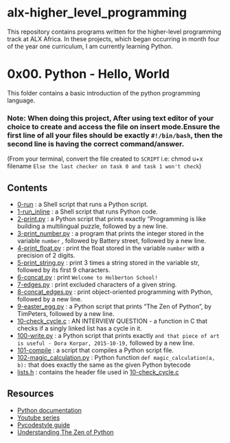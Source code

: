 # alx-higher_level_programming
This repository contains programs written for the higher-level programming track at ALX Africa. In these projects, which began occurring in month four of the year one curriculum, I am currently learning Python.
# 0x00. Python - Hello, World
This folder contains a basic introduction of the python programming language.

### Note: When doing this project, After using text editor of your choice to create and access the file on insert mode.Ensure the first line of all your files should be exactly `#!/bin/bash`, then the second line is having the correct command/answer.
(From your terminal, convert the file created to `SCRIPT` i.e: chmod u+x filename `Else the last checker on task 0 and task 1 won't check`)

## Contents
- [0-run](0-run) : a Shell script that runs a Python script.
- [1-run_inline](1-run_inline) : a Shell script that runs Python code.
- [2-print.py](2-print.py) : a Python script that prints exactly "Programming  is like building a multilingual puzzle, followed by a new line.
- [3-print_number.py](3-print_number.py) : a program that prints the integer stored in the variable ```number``` , followed by Battery street, followed by a new line.
- [4-print_float.py](4-print_float.py) :  print the float stored in the variable ```number``` with a precision of 2 digits.
- [5-print_string.py](5-print_string.py) :  print 3 times a string stored in the variable str, followed by its first 9 characters.
- [6-concat.py](6-concat.py) : print ```Welcome to Holberton School!```
- [7-edges.py](7-edges.py) : print excluded characters of a given string.
- [8-concat_edges.py](8-concat_edges.py) :  print object-oriented programming with Python, followed by a new line.
- [9-easter_egg.py](9-easter_egg.py) : a Python script that prints “The Zen of Python”, by TimPeters, followed by a new line.
- [10-check_cycle.c](10-check_cycle.c) : AN INTERVIEW QUESTION - a function in C that checks if a singly linked list has a cycle in it.
- [100-write.py](100-write.py) : a Python script that prints exactly ```and that piece of art is useful - Dora Korpar, 2015-10-19,``` followed by a new line.
- [101-compile](101-compile) : a script that compiles a Python script file.
- [102-magic_calculation.py](102-magic_calculation.py) : Python function ```def magic_calculation(a, b):``` that does exactly the same as the given Python bytecode
- [lists.h](lists.h) : contains the header file used in [10-check_cycle.c](10-check_cycle.c)

## Resources 
- [Python documentation](https://docs.python.org/3/tutorial/index.html)
- [Youtube series](https://www.youtube.com/playlist?list=PLGLfVvz_LVvTn3cK5e6LjhgGiSeVlIRwt)
- [Pycodestyle guide](https://alx-intranet.hbtn.io/rltoken/zbSpP5Q7q3JUCAWDL2z9Wg)
- [Understanding The Zen of Python](https://www.youtube.com/watch?v=uBHOb55-fBo)
